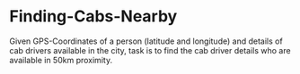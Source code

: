 # Finding-Cabs-Nearby
Given GPS-Coordinates of a person (latitude and longitude) and details of cab drivers available in the city, task is to find the cab driver details who are available in 50km proximity.

